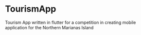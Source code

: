 # TourismApp

Tourism App written in flutter for a competition in creating mobile application for the Northern Marianas Island
